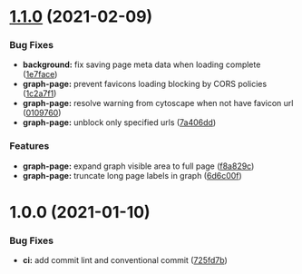 # [1.1.0](https://github.com/LeoVS09/mind-history-extension/compare/v1.0.0...v1.1.0) (2021-02-09)


### Bug Fixes

* **background:** fix saving page meta data when loading complete ([1e7face](https://github.com/LeoVS09/mind-history-extension/commit/1e7face1c6fed0563555af2da6597c3971d35ee9))
* **graph-page:** prevent favicons loading blocking by CORS policies ([1c2a7f1](https://github.com/LeoVS09/mind-history-extension/commit/1c2a7f1d30088b6c907f78de43aa8da83b719442))
* **graph-page:** resolve warning from cytoscape when not have favicon url ([0109760](https://github.com/LeoVS09/mind-history-extension/commit/0109760bd62dd8556029ff173dd67317eaec12c4))
* **graph-page:** unblock only specified urls ([7a406dd](https://github.com/LeoVS09/mind-history-extension/commit/7a406dda7b3f7fe06323ee73e615d9a79955d040))


### Features

* **graph-page:** expand graph visible area to full page ([f8a829c](https://github.com/LeoVS09/mind-history-extension/commit/f8a829c78dc0195b1fc54783074fe8a96f6c7c93))
* **graph-page:** truncate long page labels in graph ([6d6c00f](https://github.com/LeoVS09/mind-history-extension/commit/6d6c00f6db9f15999c596eb110f78dabdf6f10d6))

# 1.0.0 (2021-01-10)


### Bug Fixes

* **ci:** add commit lint and conventional commit ([725fd7b](https://github.com/LeoVS09/mind-history-extension/commit/725fd7bc6b0c7da1f2937fcd28ba8048a1c40842))
